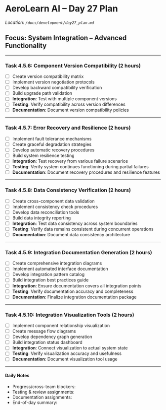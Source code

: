# AeroLearn AI – Day 27 Plan
*Location: `/docs/development/day27_plan.md`*

## Focus: System Integration – Advanced Functionality

---

### Task 4.5.6: Component Version Compatibility (2 hours)
- [ ] Create version compatibility matrix
- [ ] Implement version negotiation protocols
- [ ] Develop backward compatibility verification
- [ ] Build upgrade path validation
- [ ] **Integration**: Test with multiple component versions
- [ ] **Testing**: Verify compatibility across version differences
- [ ] **Documentation**: Document version compatibility policies

---

### Task 4.5.7: Error Recovery and Resilience (2 hours)
- [ ] Implement fault tolerance mechanisms
- [ ] Create graceful degradation strategies
- [ ] Develop automatic recovery procedures
- [ ] Build system resilience testing
- [ ] **Integration**: Test recovery from various failure scenarios
- [ ] **Testing**: Verify system continues functioning during partial failures
- [ ] **Documentation**: Document recovery procedures and resilience features

---

### Task 4.5.8: Data Consistency Verification (2 hours)
- [ ] Create cross-component data validation
- [ ] Implement consistency check procedures
- [ ] Develop data reconciliation tools
- [ ] Build data integrity reporting
- [ ] **Integration**: Test data consistency across system boundaries
- [ ] **Testing**: Verify data remains consistent during concurrent operations
- [ ] **Documentation**: Document data consistency architecture

---

### Task 4.5.9: Integration Documentation Generation (2 hours)
- [ ] Create comprehensive integration diagrams
- [ ] Implement automated interface documentation
- [ ] Develop integration pattern catalog
- [ ] Build integration best practices guide
- [ ] **Integration**: Ensure documentation covers all integration points
- [ ] **Testing**: Verify documentation accuracy and completeness
- [ ] **Documentation**: Finalize integration documentation package

---

### Task 4.5.10: Integration Visualization Tools (2 hours)
- [ ] Implement component relationship visualization
- [ ] Create message flow diagrams
- [ ] Develop dependency graph generation
- [ ] Build integration status dashboard
- [ ] **Integration**: Connect visualization to actual system state
- [ ] **Testing**: Verify visualization accuracy and usefulness
- [ ] **Documentation**: Document visualization tool usage

---

#### Daily Notes
- Progress/cross-team blockers:
- Testing & review assignments:
- Documentation assignments:
- End-of-day summary:
